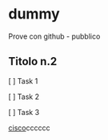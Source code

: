 # dummy
Prove con github - pubblico

## Titolo n.2
[ ] Task 1

[ ] Task 2

[ ] Task 3

[cisco](https://www.cisco.com)cccccc